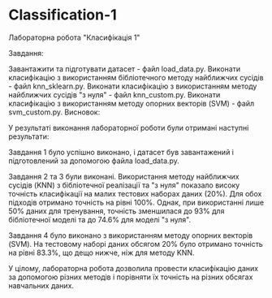 # Classification-1
Лабораторна робота "Класифікація 1"

Завдання:

Завантажити та підготувати датасет - файл load_data.py.
Виконати класифікацію з використанням бібліотечного методу найближчих сусідів - файл knn_sklearn.py.
Виконати класифікацію з використанням методу найближчих сусідів "з нуля" - файл knn_custom.py.
Виконати класифікацію з використанням методу опорних векторів (SVM) - файл svm_custom.py.
Висновок:

У результаті виконання лабораторної роботи були отримані наступні результати:

Завдання 1 було успішно виконано, і датасет був завантажений і підготовлений за допомогою файла load_data.py.

Завдання 2 та 3 були виконані. Використання методу найближчих сусідів (KNN) з бібліотечної реалізації та "з нуля" показало високу точність класифікації на малих тестових наборах даних (20%). Для обох підходів отримано точність на рівні 100%. Однак, при використанні лише 50% даних для тренування, точність зменшилася до 93% для бібліотечної моделі та до 74.6% для моделі "з нуля".

Завдання 4 було виконано з використанням методу опорних векторів (SVM). На тестовому наборі даних обсягом 20% було отримано точність на рівні 83.3%, що дещо нижче, ніж для методу KNN.

У цілому, лабораторна робота дозволила провести класифікацію даних за допомогою різних методів і порівняти їх точність на різних обсягах навчальних даних.
